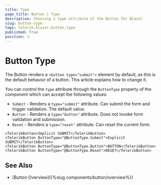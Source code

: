```yaml
---
title: Type
page_title: Button | Type
description: Choosing a type attribute of the Button for Blazor
slug: button-type
tags: telerik,blazor,button,type
published: True
position: 3
---
```


# Button Type

The Button renders a `<button type="submit">` element by default, as this is the default behavior of a button. This article explains how to change it.

You can control the `type` attribute through the `ButtonType` property of the component which can accept the following values:

* `Submit` - Renders a `type="submit"` attribute. Can submit the form and trigger validation. The default value.
* `Button` - Renders a `type="button"` attribute. Does not invoke form validation and submission.
* `Reset` - Renders a `type="reset"` attribute. Can reset the current form.

````CSHTML
<TelerikButton>Implicit SUBMIT</TelerikButton>
<TelerikButton ButtonType="@ButtonType.Submit">Explicit SUBMIT</TelerikButton>
<TelerikButton ButtonType="@ButtonType.Button">BUTTON</TelerikButton>
<TelerikButton ButtonType="@ButtonType.Reset">RESET</TelerikButton>
````


## See Also

  * [Button Overview]({%slug components/button/overview%})
